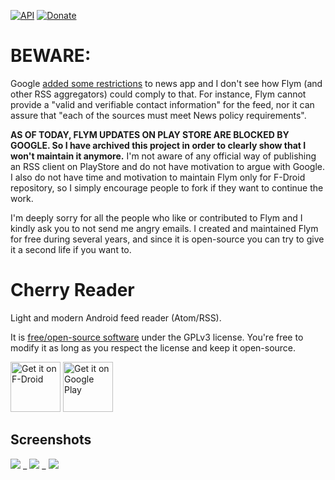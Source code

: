 [![API](https://img.shields.io/badge/API-21%2B-blue.svg?style=flat)](https://android-arsenal.com/api?level=21)
[![Donate](https://img.shields.io/badge/Donate-PayPal-green.svg)](https://www.paypal.me/fredericjulian)

# BEWARE:
Google [added some restrictions](https://support.google.com/googleplay/android-developer/answer/10177647?visit_id=637410766788299017-71528281&rd=2#news) to news app and I don't see how Flym (and other RSS aggregators) could comply to that. For instance, Flym cannot provide a "valid and verifiable contact information" for the feed, nor it can assure that "each of the sources must meet News policy requirements".


**AS OF TODAY, FLYM UPDATES ON PLAY STORE ARE BLOCKED BY GOOGLE. So I have archived this project in order to clearly show that I won't maintain it anymore.**
I'm not aware of any official way of publishing an RSS client on PlayStore and do not have motivation to argue with Google. I also do not have time and motivation to maintain Flym only for F-Droid repository, so I simply encourage people to fork if they want to continue the work.

I'm deeply sorry for all the people who like or contributed to Flym and I kindly ask you to not send me angry emails. I created and maintained Flym for free during several years, and since it is open-source you can try to give it a second life if you want to.


Cherry Reader
==================

Light and modern Android feed reader (Atom/RSS).

It is [free/open-source software](https://www.gnu.org/philosophy/free-sw.html) under the GPLv3 license. You're free to modify it as long as you respect the license and keep it open-source.

[<img src="https://fdroid.gitlab.io/artwork/badge/get-it-on.png"
      alt="Get it on F-Droid"
      height="80">](https://f-droid.org/packages/com.cherry.reader/)
[<img src="https://play.google.com/intl/en_us/badges/images/generic/en-play-badge.png"
      alt="Get it on Google Play"
      height="80">](https://play.google.com/store/apps/details?id=com.cherry.reader)

## Screenshots

![](https://raw.githubusercontent.com/NP-Sagar-Dhakal/CherryReader/master/graphics/playstore/Screenshot_2022-01-05-18-48-43.png=w1440-h620-rw) _
![](https://raw.githubusercontent.com/NP-Sagar-Dhakal/CherryReader/master/graphics/playstore/Screenshot_2022-01-05-18-49-04.pngg=w1440-h620-rw) _
![](https://raw.githubusercontent.com/NP-Sagar-Dhakal/CherryReader/master/graphics/playstore/Screenshot_2022-01-05-18-53-01.png=w1440-h620-rw)
